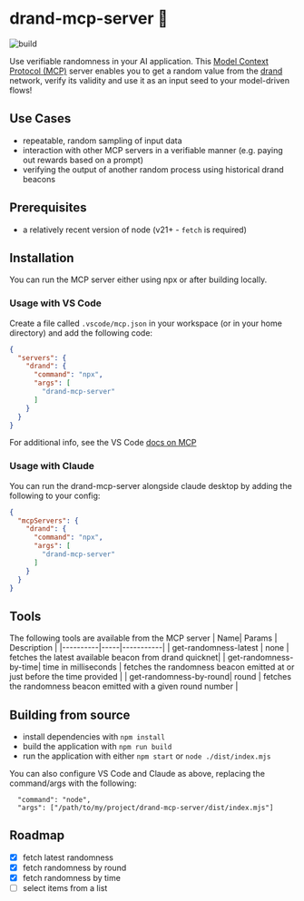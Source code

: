# drand-mcp-server 🎲

![build](https://github.com/randa-mu/drand-mcp-server/actions/workflows/build.yml/badge.svg)

Use verifiable randomness in your AI application. This [Model Context Protocol (MCP)](https://modelcontextprotocol.io)
server enables you to get a random value from the [drand](https://drand.love) network, verify its validity and use it as
an input seed to your model-driven flows!

## Use Cases

* repeatable, random sampling of input data
* interaction with other MCP servers in a verifiable manner (e.g. paying out rewards based on a prompt)
* verifying the output of another random process using historical drand beacons

## Prerequisites

* a relatively recent version of node (v21+ - `fetch` is required)

## Installation

You can run the MCP server either using npx or after building locally.

### Usage with VS Code

Create a file called `.vscode/mcp.json` in your workspace (or in your home directory) and add the following code:

```json
{
  "servers": {
    "drand": {
      "command": "npx",
      "args": [
        "drand-mcp-server"
      ]
    }
  }
}
```

For additional info, see the VS Code [docs on MCP](https://code.visualstudio.com/docs/copilot/chat/mcp-servers)

### Usage with Claude

You can run the drand-mcp-server alongside claude desktop by adding the following to your config:

```json
{
  "mcpServers": {
    "drand": {
      "command": "npx",
      "args": [
        "drand-mcp-server"
      ]
    }
  }
}
```

## Tools

The following tools are available from the MCP server
| Name| Params | Description |
|----------|-----|-----------|
| get-randomness-latest | none | fetches the latest available beacon from drand quicknet|
| get-randomness-by-time| time in milliseconds | fetches the randomness beacon emitted at or just before the time
provided |
| get-randomness-by-round| round | fetches the randomness beacon emitted with a given round number |

## Building from source

- install dependencies with `npm install`
- build the application with `npm run build`
- run the application with either `npm start` or `node ./dist/index.mjs`

You can also configure VS Code and Claude as above, replacing the command/args with the following:

```
  "command": "node",
  "args": ["/path/to/my/project/drand-mcp-server/dist/index.mjs"]
```

## Roadmap

- [x] fetch latest randomness
- [x] fetch randomness by round
- [x] fetch randomness by time
- [ ] select items from a list